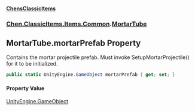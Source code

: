 
#### [ChensClassicItems](./index 'index')

### [Chen.ClassicItems.Items.Common](./Chen-ClassicItems-Items-Common 'Chen.ClassicItems.Items.Common').[MortarTube](./Chen-ClassicItems-Items-Common-MortarTube 'Chen.ClassicItems.Items.Common.MortarTube')

## MortarTube.mortarPrefab Property
Contains the mortar projectile prefab. Must invoke SetupMortarProjectile() for it to be initialized.  
```csharp
public static UnityEngine.GameObject mortarPrefab { get; set; }
```

#### Property Value
[UnityEngine.GameObject](https://docs.microsoft.com/en-us/dotnet/api/UnityEngine.GameObject 'UnityEngine.GameObject')  
